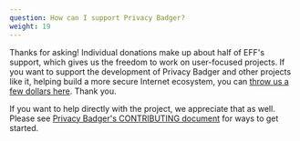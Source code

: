 ```yaml
---
question: How can I support Privacy Badger?
weight: 19
---
```


Thanks for asking! Individual donations make up about half of EFF's support, which gives us the freedom to work on user-focused projects. If you want to support the development of Privacy Badger and other projects like it, helping build a more secure Internet ecosystem, you can [throw us a few dollars here](https://supporters.eff.org/donate/support-privacy-badger). Thank you.

If you want to help directly with the project, we appreciate that as well. Please see [Privacy Badger's CONTRIBUTING document](https://github.com/EFForg/privacybadger/blob/master/CONTRIBUTING.md) for ways to get started.
